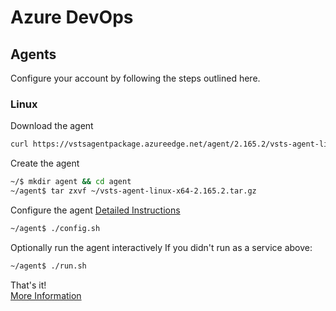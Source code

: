 # Azure DevOps

## Agents

Configure your account by following the steps outlined here.

### Linux

Download the agent

```bash
curl https://vstsagentpackage.azureedge.net/agent/2.165.2/vsts-agent-linux-x64-2.165.2.tar.gz --output vsts-agent-linux-x64-2.165.2.tar.gz
```

Create the agent

```bash
~/$ mkdir agent && cd agent
~/agent$ tar zxvf ~/vsts-agent-linux-x64-2.165.2.tar.gz
```

Configure the agent [Detailed Instructions](https://docs.microsoft.com/en-us/azure/devops/pipelines/agents/v2-linux?view=azure-devops)

```bash
~/agent$ ./config.sh
```

Optionally run the agent interactively
If you didn't run as a service above:

```bash
~/agent$ ./run.sh
```

That's it!  
[More Information](https://github.com/microsoft/azure-pipelines-agent/blob/master/README.md)
